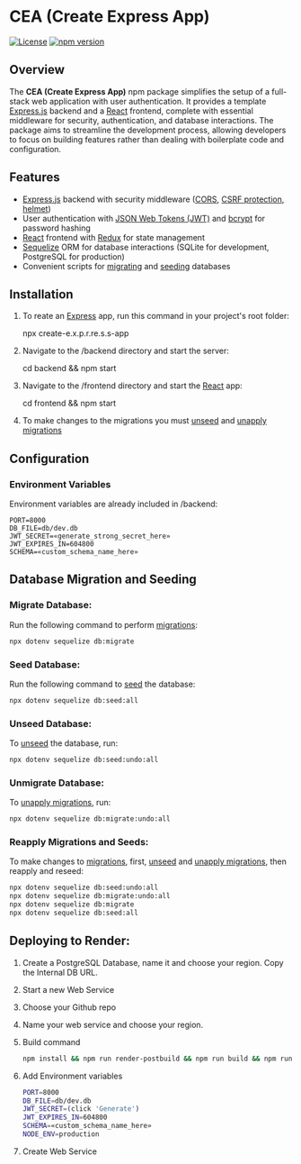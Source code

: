 # CEA (Create Express App)

[![License](https://img.shields.io/badge/license-MIT-blue.svg)](LICENSE)
[![npm version](https://badge.fury.io/js/cea.svg)](https://badge.fury.io/js/cea)

## Overview

The **CEA (Create Express App)** npm package simplifies the setup of a full-stack web application with user authentication. It provides a template [Express.js](https://expressjs.com/) backend and a [React](https://reactjs.org/) frontend, complete with essential middleware for security, authentication, and database interactions. The package aims to streamline the development process, allowing developers to focus on building features rather than dealing with boilerplate code and configuration.

## Features

- [Express.js](https://expressjs.com/) backend with security middleware ([CORS](https://developer.mozilla.org/en-US/docs/Web/HTTP/CORS), [CSRF protection](https://owasp.org/www-community/attacks/csrf), [helmet](https://helmetjs.github.io/))
- User authentication with [JSON Web Tokens (JWT)](https://jwt.io/) and [bcrypt](https://github.com/kelektiv/node.bcrypt.js) for password hashing
- [React](https://reactjs.org/) frontend with [Redux](https://redux.js.org/) for state management
- [Sequelize](https://sequelize.org/) ORM for database interactions (SQLite for development, PostgreSQL for production)
- Convenient scripts for [migrating](#database-migration-and-seeding) and [seeding](#database-migration-and-seeding) databases

## Installation

1. To reate an [Express](https://expressjs.com/) app, run this command in your project's root folder:

   npx create-e.x.p.r.re.s.s-app

2. Navigate to the /backend directory and start the server:

   cd backend && npm start

3. Navigate to the /frontend directory and start the [React](https://reactjs.org/) app:

   cd frontend && npm start

4. To make changes to the migrations you must [unseed](#unseed-database) and [unapply migrations](#unmigrate-database)

## Configuration

### Environment Variables

Environment variables are already included in /backend:

```env
PORT=8000
DB_FILE=db/dev.db
JWT_SECRET=«generate_strong_secret_here»
JWT_EXPIRES_IN=604800
SCHEMA=«custom_schema_name_here»
```

## Database Migration and Seeding

### Migrate Database:

Run the following command to perform [migrations](#migrate-database):

```bash
npx dotenv sequelize db:migrate
```

### Seed Database:

Run the following command to [seed](#seed-database) the database:

```bash
npx dotenv sequelize db:seed:all
```

### Unseed Database:

To [unseed](#unseed-database) the database, run:

```bash
npx dotenv sequelize db:seed:undo:all
```

### Unmigrate Database:

To [unapply migrations](#unmigrate-database), run:

```bash
npx dotenv sequelize db:migrate:undo:all
```

### Reapply Migrations and Seeds:

To make changes to [migrations](#reapply-migrations-and-seeds), first, [unseed](#unseed-database) and [unapply migrations](#unmigrate-database), then reapply and reseed:

```bash
npx dotenv sequelize db:seed:undo:all
npx dotenv sequelize db:migrate:undo:all
npx dotenv sequelize db:migrate
npx dotenv sequelize db:seed:all
```

## Deploying to Render:

1. Create a PostgreSQL Database, name it and choose your region. Copy the Internal DB URL.

2. Start a new Web Service

3. Choose your Github repo

4. Name your web service and choose your region.

5. Build command
   ```bash
   npm install && npm run render-postbuild && npm run build && npm run sequelize --prefix backend db:migrate && npm run sequelize --prefix backend db:seed:all
   ```

6. Add Environment variables
   ```bash
   PORT=8000
   DB_FILE=db/dev.db
   JWT_SECRET=(click 'Generate')
   JWT_EXPIRES_IN=604800
   SCHEMA=«custom_schema_name_here»
   NODE_ENV=production
   ```

7. Create Web Service
